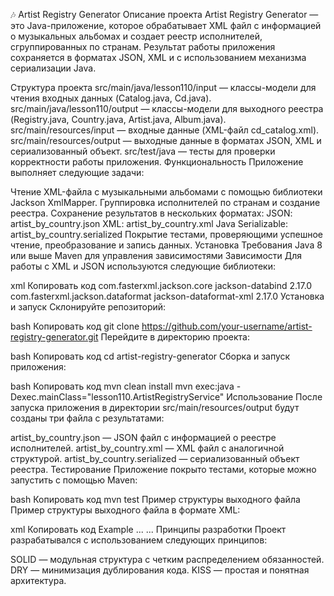 🎶 Artist Registry Generator
Описание проекта
Artist Registry Generator — это Java-приложение, которое обрабатывает XML файл с информацией о музыкальных альбомах и создает реестр исполнителей, сгруппированных по странам. Результат работы приложения сохраняется в форматах JSON, XML и с использованием механизма сериализации Java.

Структура проекта
src/main/java/lesson110/input — классы-модели для чтения входных данных (Catalog.java, Cd.java).
src/main/java/lesson110/output — классы-модели для выходного реестра (Registry.java, Country.java, Artist.java, Album.java).
src/main/resources/input — входные данные (XML-файл cd_catalog.xml).
src/main/resources/output — выходные данные в форматах JSON, XML и сериализованный объект.
src/test/java — тесты для проверки корректности работы приложения.
Функциональность
Приложение выполняет следующие задачи:

Чтение XML-файла с музыкальными альбомами с помощью библиотеки Jackson XmlMapper.
Группировка исполнителей по странам и создание реестра.
Сохранение результатов в нескольких форматах:
JSON: artist_by_country.json
XML: artist_by_country.xml
Java Serializable: artist_by_country.serialized
Покрытие тестами, проверяющими успешное чтение, преобразование и запись данных.
Установка
Требования
Java 8 или выше
Maven для управления зависимостями
Зависимости
Для работы с XML и JSON используются следующие библиотеки:

xml
Копировать код
<dependency>
    <groupId>com.fasterxml.jackson.core</groupId>
    <artifactId>jackson-databind</artifactId>
    <version>2.17.0</version>
</dependency>
<dependency>
    <groupId>com.fasterxml.jackson.dataformat</groupId>
    <artifactId>jackson-dataformat-xml</artifactId>
    <version>2.17.0</version>
</dependency>
Установка и запуск
Склонируйте репозиторий:

bash
Копировать код
git clone https://github.com/your-username/artist-registry-generator.git
Перейдите в директорию проекта:

bash
Копировать код
cd artist-registry-generator
Сборка и запуск приложения:

bash
Копировать код
mvn clean install
mvn exec:java -Dexec.mainClass="lesson110.ArtistRegistryService"
Использование
После запуска приложения в директории src/main/resources/output будут созданы три файла с результатами:

artist_by_country.json — JSON файл с информацией о реестре исполнителей.
artist_by_country.xml — XML файл с аналогичной структурой.
artist_by_country.serialized — сериализованный объект реестра.
Тестирование
Приложение покрыто тестами, которые можно запустить с помощью Maven:

bash
Копировать код
mvn test
Пример структуры выходного файла
Пример структуры выходного файла в формате XML:

xml
Копировать код
<ArtistRegistry countryCount="3">
   <Country name="USA">
      <Artist>
         <Name>Example</Name>
         <Albums>
            <Album name="ExampleName" year="Year"/>
            <Album name="ExampleName2" year="Year2"/>
         </Albums>
      </Artist>
      <Artist>...</Artist>
   </Country>
   <Country>...</Country>
</ArtistRegistry>
Принципы разработки
Проект разрабатывался с использованием следующих принципов:

SOLID — модульная структура с четким распределением обязанностей.
DRY — минимизация дублирования кода.
KISS — простая и понятная архитектура.
